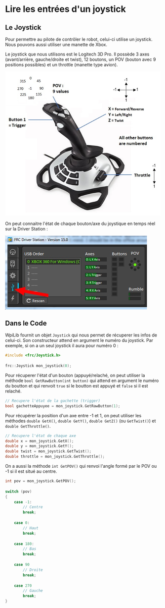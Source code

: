 # Lire les entrées d'un joystick

## Le Joystick

Pour permettre au pilote de contrôler le robot, celui-ci utilise un joystick. Nous pouvons aussi utiliser une manette de Xbox.

Le joystick que nous utilisons est le Logitech 3D Pro. Il possède 3 axes (avant/arrière, gauche/droite et twist), 12 boutons, un POV (bouton avec 9 positions possibles) et un throttle (manette type avion).

![Logitech 3D Extreme Pro](img/Joystick.jpg)

On peut connaitre l'état de chaque bouton/axe du joystique en temps réel sur la Driver Station :

![Driver Station](img/Ds.jpg)


## Dans le Code

WpiLib fournit un objet `Joystick` qui nous permet de récuperer les infos de celui-ci. Son constructeur attend en argument le numéro du joystick. Par exemple, si on a un seul joystick il aura pour numéro 0 :
```c++
#include <frc/Joystick.h>

frc::Joystick mon_joystick(0);
```

Pour récuperer l'état d'un bouton (appuyé/relaché, on peut utiliser la méthode `bool GetRawButton(int button)` qui attend en argument le numéro du boutton et qui renvoit `true` si le boutton est appuyé et `false` si il est relaché.
```c++
// Recupere l'état de la gachette (trigger)
bool gachetteAppuyee = mon_joystick.GetRawButton(1);
```

Pour récupérer la position d'un axe entre -1 et 1, on peut utiliser les méthodes `double GetX()`, `double GetY()`, `double GetZ()` (ou `GetTwist()`) et `double GetThrottle()`.
```c++
// Recupere l'état de chaque axe
double x = mon_joystick.GetX();
double y = mon_joystick.GetY();
double twist = mon_joystick.GetTwist();
double throttle = mon_joystick.GetThrottle();
```

On a aussi la méthode `int GetPOV()` qui renvoi l'angle formé par le POV ou -1 si il est situé au centre.
```c++
int pov = mon_joystick.GetPOV();

switch (pov)
{
    case -1:
        // Centre
        break;

    case 0:
        // Haut
        break;

    case 180:
        // Bas
        break;

    case 90
        // Droite
        break;

    case 270
        // Gauche
        break;
}
```